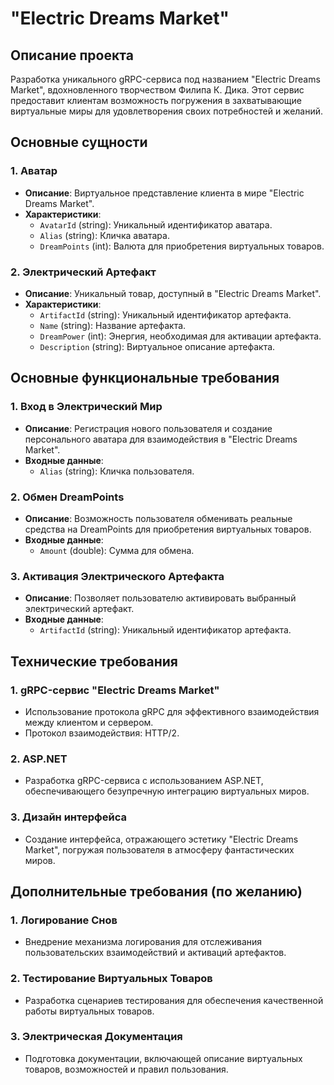 # "Electric Dreams Market"

## Описание проекта

Разработка уникального gRPC-сервиса под названием "Electric Dreams Market", вдохновленного творчеством Филипа К. Дика. Этот сервис предоставит клиентам возможность погружения в захватывающие виртуальные миры для удовлетворения своих потребностей и желаний.

## Основные сущности

### 1. Аватар
- **Описание**: Виртуальное представление клиента в мире "Electric Dreams Market".
- **Характеристики**:
  - `AvatarId` (string): Уникальный идентификатор аватара.
  - `Alias` (string): Кличка аватара.
  - `DreamPoints` (int): Валюта для приобретения виртуальных товаров.

### 2. Электрический Артефакт
- **Описание**: Уникальный товар, доступный в "Electric Dreams Market".
- **Характеристики**:
  - `ArtifactId` (string): Уникальный идентификатор артефакта.
  - `Name` (string): Название артефакта.
  - `DreamPower` (int): Энергия, необходимая для активации артефакта.
  - `Description` (string): Виртуальное описание артефакта.

## Основные функциональные требования

### 1. Вход в Электрический Мир
- **Описание**: Регистрация нового пользователя и создание персонального аватара для взаимодействия в "Electric Dreams Market".
- **Входные данные**:
  - `Alias` (string): Кличка пользователя.

### 2. Обмен DreamPoints
- **Описание**: Возможность пользователя обменивать реальные средства на DreamPoints для приобретения виртуальных товаров.
- **Входные данные**:
  - `Amount` (double): Сумма для обмена.

### 3. Активация Электрического Артефакта
- **Описание**: Позволяет пользователю активировать выбранный электрический артефакт.
- **Входные данные**:
  - `ArtifactId` (string): Уникальный идентификатор артефакта.

## Технические требования

### 1. gRPC-сервис "Electric Dreams Market"
- Использование протокола gRPC для эффективного взаимодействия между клиентом и сервером.
- Протокол взаимодействия: HTTP/2.

### 2. ASP.NET
- Разработка gRPC-сервиса с использованием ASP.NET, обеспечивающего безупречную интеграцию виртуальных миров.

### 3. Дизайн интерфейса
- Создание интерфейса, отражающего эстетику "Electric Dreams Market", погружая пользователя в атмосферу фантастических миров.

## Дополнительные требования (по желанию)

### 1. Логирование Снов
- Внедрение механизма логирования для отслеживания пользовательских взаимодействий и активаций артефактов.

### 2. Тестирование Виртуальных Товаров
- Разработка сценариев тестирования для обеспечения качественной работы виртуальных товаров.

### 3. Электрическая Документация
- Подготовка документации, включающей описание виртуальных товаров, возможностей и правил пользования.
